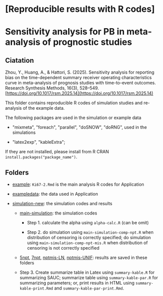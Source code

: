 # [Reproducible results with R codes] 

# Sensitivity analysis for PB in meta-analysis of prognostic studies

## Ciatation

Zhou, Y., Huang, A., & Hattori, S. (2025). Sensitivity analysis for reporting bias on the time-dependent summary receiver operating characteristics curve in meta-analysis of prognosis studies with time-to-event outcomes. Research Synthesis Methods, 16(3), 528–549. [https://doi.org/10.1017/rsm.2025.14](https://doi.org/10.1017/rsm.2025.14)

This folder contains reproducible R codes of simulation studies and re-analysis of the example data.

The following packages are used in the simulation or example data

- "mixmeta", "foreach", "parallel", "doSNOW", "doRNG", used in the simulations

- "latex2exp", "kableExtra"; 

If they are not installed, please install from R CRAN `install.packages("package_name")`.


## Folders

- [example](example/): `Ki67-2.Rmd` is the main analysis R codes for Application

- [exampledata](exampledata/): the data used in Application

- [simulation-new](simulation-new/): the simulation codes and results

	- [main-simulation](simulation-new/main-simulation/): the simulation codes

		-	Step 1. calculate the alpha using `alpha-calc.R` (can be omit)

		-	Step 2. do simulation using `main-simulation-comp-npt.R` when distribution of censoring is correctly specified; do simulation using `main-simulation-comp-npt-mis.R` when distribution of censoring is not correctly specified

	- [5npt](simulation-new/5npt/), [7npt](simulation-new/5npt/), [nptmis-LN](simulation-new/nptmis-LN/), [nptmis-UNIF](simulation-new/nptmis-UNIF/): results are saved in these folders

	-	Step 3. Create summarize table in Latex using `summary-kable.R` for summarizing SAUC; summarize table using `summary-kable-par.R` for summarizing parameters; or, print results in HTML using `summary-kable-print.Rmd` and `summary-kable-par-print.Rmd`.



